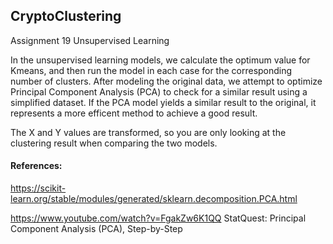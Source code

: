 ## CryptoClustering
Assignment 19 Unsupervised Learning

In the unsupervised learning models, we calculate the optimum value for Kmeans, and then run the model in each case for the corresponding number of clusters.  After modeling the original data, we attempt to optimize Principal Component Analysis (PCA) to check for a similar result using a simplified dataset.  If the PCA model yields a similar result to the original, it represents a more efficent method to achieve a good result.

The X and Y values are transformed, so you are only looking at the clustering result when comparing the two models.

#### References:
https://scikit-learn.org/stable/modules/generated/sklearn.decomposition.PCA.html

https://www.youtube.com/watch?v=FgakZw6K1QQ StatQuest: Principal Component Analysis (PCA), Step-by-Step